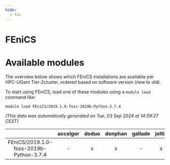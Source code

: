 ```yaml
---
hide:
  - toc
---
```


FEniCS
======

# Available modules


The overview below shows which FEniCS installations are available per HPC-UGent Tier-2cluster, ordered based on software version (new to old).

To start using FEniCS, load one of these modules using a `module load` command like:

```shell
module load FEniCS/2019.1.0-foss-2019b-Python-3.7.4
```

*(This data was automatically generated on Tue, 03 Sep 2024 at 14:59:27 CEST)*  

| |accelgor|doduo|donphan|gallade|joltik|shinx|skitty|
| :---: | :---: | :---: | :---: | :---: | :---: | :---: | :---: |
|FEniCS/2019.1.0-foss-2019b-Python-3.7.4|-|x|x|-|x|-|-|
